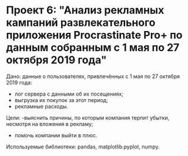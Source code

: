 # Проект 6: "Анализ рекламных кампаний развлекательного приложения Procrastinate Pro+ по данным собранным с 1 мая по 27 октября 2019 года"

Дано: данные о пользователях, привлечённых с 1 мая по 27 октября 2019 года:
- лог сервера с данными об их посещениях;
- выгрузка их покупок за этот период;
- рекламные расходы.

Цели:
 -выяснить причины, по которым компания терпит убытки, несмотря на вложения в рекламу;
- помочь компании выйти в плюс.

Используемые библиотеки: pandas, matplotlib.pyplot, numpy.
